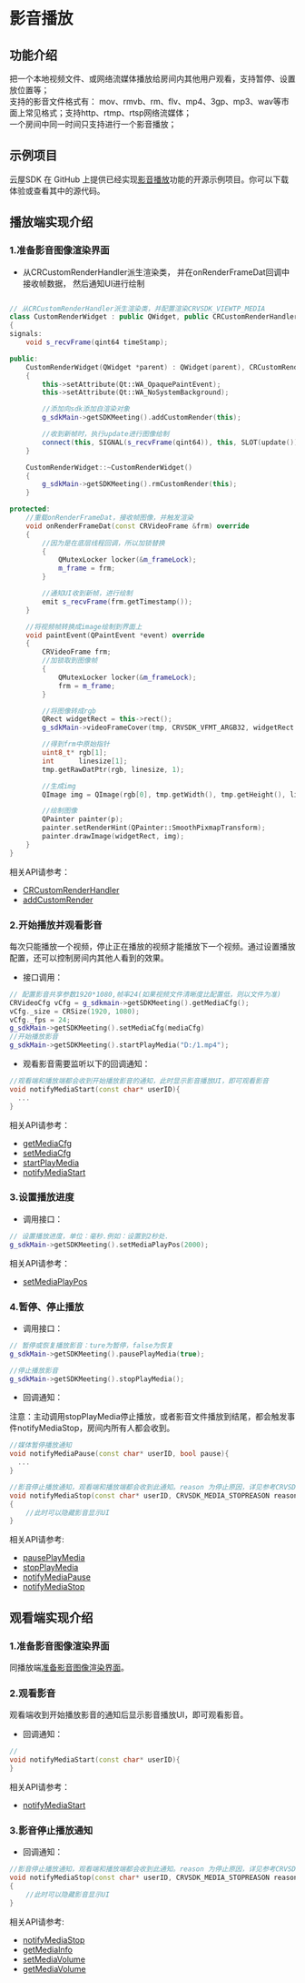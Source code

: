# 影音播放

## 功能介绍

把一个本地视频文件、或网络流媒体播放给房间内其他用户观看，支持暂停、设置放位置等；</br>
支持的影音文件格式有： mov、rmvb、rm、flv、mp4、3gp、mp3、wav等市面上常见格式；支持http、rtmp、rtsp网络流媒体；</br>
一个房间中同一时间只支持进行一个影音播放；</br>

## 示例项目

云屋SDK 在 GitHub 上提供已经实现[影音播放](https://github.com/cloudroomSDK/API-Demo/tree/main/Linux/src/TestMediaPlay)功能的开源示例项目。你可以下载体验或查看其中的源代码。



## 播放端实现介绍

<h3 id=play_create>1.准备影音图像渲染界面</h3>

- 从CRCustomRenderHandler派生渲染类， 并在onRenderFrameDat回调中接收帧数据， 然后通知UI进行绘制

```cpp

// 从CRCustomRenderHandler派生渲染类，并配置渲染CRVSDK_VIEWTP_MEDIA
class CustomRenderWidget : public QWidget, public CRCustomRenderHandler
{
signals:
    void s_recvFrame(qint64 timeStamp);

public:
    CustomRenderWidget(QWidget *parent) : QWidget(parent), CRCustomRenderHandler(CRVSDK_VIEWTP_MEDIA)
    {
        this->setAttribute(Qt::WA_OpaquePaintEvent);
        this->setAttribute(Qt::WA_NoSystemBackground);

        //添加向sdk添加自渲染对象
        g_sdkMain->getSDKMeeting().addCustomRender(this);

        //收到新帧时，执行update进行图像给制
        connect(this, SIGNAL(s_recvFrame(qint64)), this, SLOT(update()));
    }

    CustomRenderWidget::~CustomRenderWidget()
    {
        g_sdkMain->getSDKMeeting().rmCustomRender(this);
    }

protected:
	//重载onRenderFrameDat，接收帧图像，并触发渲染
	void onRenderFrameDat(const CRVideoFrame &frm) override
    {
		//因为是在底层线程回调，所以加锁替换
		{
			QMutexLocker locker(&m_frameLock);
			m_frame = frm;
		}

		//通知UI收到新帧，进行绘制
		emit s_recvFrame(frm.getTimestamp());
    }

	//将视频帧转换成image绘制到界面上
	void paintEvent(QPaintEvent *event) override
    {
        CRVideoFrame frm;
		//加锁取到图像帧
		{
			QMutexLocker locker(&m_frameLock);
			frm = m_frame;
		}

		//将图像转成rgb
    	QRect widgetRect = this->rect();
		g_sdkMain->videoFrameCover(tmp, CRVSDK_VFMT_ARGB32, widgetRect.width(), widgetRect.height());

		//得到frm中原始指针
		uint8_t* rgb[1];
		int      linesize[1];
		tmp.getRawDatPtr(rgb, linesize, 1);

		//生成img
		QImage img = QImage(rgb[0], tmp.getWidth(), tmp.getHeight(), linesize[0], QImage::Format_RGB32);

		//绘制图像
		QPainter painter(p);
		painter.setRenderHint(QPainter::SmoothPixmapTransform);
		painter.drawImage(widgetRect, img);
    }
}
```

相关API请参考：
* [CRCustomRenderHandler](Structs.md#CRCustomRenderHandler)
* [addCustomRender](Apis.md#addCustomRender)



<h3 id=cfg>2.开始播放并观看影音</h3>

每次只能播放一个视频，停止正在播放的视频才能播放下一个视频。通过设置播放配置，还可以控制房间内其他人看到的效果。

- 接口调用：

```cpp
// 配置影音共享参数1920*1080,帧率24(如果视频文件清晰度比配置低，则以文件为准)
CRVideoCfg vCfg = g_sdkmain->getSDKMeeting().getMediaCfg();
vCfg._size = CRSize(1920, 1080);
vCfg._fps = 24;
g_sdkMain->getSDKMeeting().setMediaCfg(mediaCfg)
//开始播放影音
g_sdkMain->getSDKMeeting().startPlayMedia("D:/1.mp4");

```

- 观看影音需要监听以下的回调通知：

```cpp
//观看端和播放端都会收到开始播放影音的通知，此时显示影音播放UI，即可观看影音
void notifyMediaStart(const char* userID){
  ...
}

```

相关API请参考：
* [getMediaCfg](Apis.md#getMediaCfg)
* [setMediaCfg](Apis.md#setMediaCfg)
* [startPlayMedia](Apis.md#startPlayMedia)
* [notifyMediaStart](Apis.md#notifyMediaStart)


<h3 id=pos>3.设置播放进度</h3>

- 调用接口：

```cpp
// 设置播放进度，单位：毫秒.例如：设置到2秒处.
g_sdkMain->getSDKMeeting().setMediaPlayPos(2000);
```

相关API请参考：
*  [setMediaPlayPos](Apis.md#setMediaPlayPos)

<h3 id=play> 4.暂停、停止播放</h3>

- 调用接口：

```cpp
// 暂停或恢复播放影音：ture为暂停，false为恢复
g_sdkMain->getSDKMeeting().pausePlayMedia(true);

//停止播放影音
g_sdkMain->getSDKMeeting().stopPlayMedia();
```

- 回调通知：

注意：主动调用stopPlayMedia停止播放，或者影音文件播放到结尾，都会触发事件notifyMediaStop，房间内所有人都会收到。

```cpp
//媒体暂停播放通知
void notifyMediaPause(const char* userID, bool pause){
  ...
}

//影音停止播放通知，观看端和播放端都会收到此通知。reason 为停止原因，详见参考CRVSDK_MEDIA_STOPREASON
void notifyMediaStop(const char* userID, CRVSDK_MEDIA_STOPREASON reason)
{
    //此时可以隐藏影音显示UI
}

```
相关API请参考:
* [pausePlayMedia](Apis.md#pausePlayMedia)
* [stopPlayMedia](Apis.md#stopPlayMedia)
* [notifyMediaPause](Apis.md#notifyMediaPause)
* [notifyMediaStop](Apis.md#notifyMediaStop)


## 观看端实现介绍

<h3 id=watch_create>1.准备影音图像渲染界面</h3>

同播放端[准备影音图像渲染界面](#play_create)。


<h3 id=watch>2.观看影音</h3>
观看端收到开始播放影音的通知后显示影音播放UI，即可观看影音。

- 回调通知：

```cpp
//
void notifyMediaStart(const char* userID){
}

```

相关API请参考：
* [notifyMediaStart](Apis.md#notifyMediaStart)

<h3 id=stopNotify>3.影音停止播放通知</h3>

- 回调通知：

```cpp
//影音停止播放通知，观看端和播放端都会收到此通知。reason 为停止原因，详见参考CRVSDK_MEDIA_STOPREASON
void notifyMediaStop(const char* userID, CRVSDK_MEDIA_STOPREASON reason)
{
    //此时可以隐藏影音显示UI
}

```

相关API请参考:
* [notifyMediaStop](Apis.md#notifyMediaStop)
* [getMediaInfo](Apis.md#getMediaInfo)
* [setMediaVolume](Apis.md#setMediaVolume)
* [getMediaVolume](Apis.md#getMediaVolume)

